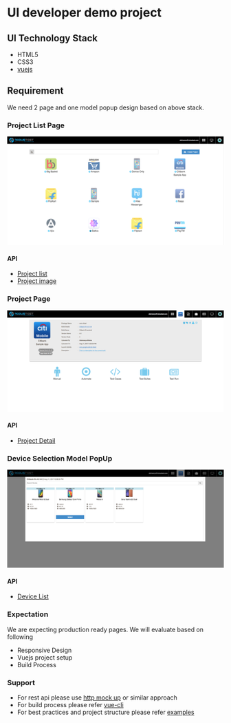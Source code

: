 # UI developer demo project 

## UI Technology Stack

- HTML5
- CSS3
- [vuejs](https://vuejs.org)


## Requirement 
We need 2 page and one model popup design based on above stack. 

### Project List Page 
![](https://raw.githubusercontent.com/izinga/UI_DEMO/master/screenshot/project_list.png)

#### API
- [Project list](https://raw.githubusercontent.com/izinga/UI_DEMO/master/json/project_list.json)
- [Project image](https://raw.githubusercontent.com/izinga/UI_DEMO/master/json/project_image.json)

### Project  Page 
![](https://raw.githubusercontent.com/izinga/UI_DEMO/master/screenshot/project_detail.png)

#### API
- [Project Detail](https://raw.githubusercontent.com/izinga/UI_DEMO/master/json/project_detail.json)

### Device Selection Model PopUp
![](https://raw.githubusercontent.com/izinga/UI_DEMO/master/screenshot/device_select.png)

#### API
- [Device List](https://raw.githubusercontent.com/izinga/UI_DEMO/master/json/device_list.json)

### Expectation 
We are expecting production ready pages. We will evaluate based on following 
- Responsive Design 
- Vuejs project setup 
- Build Process 

### Support 
- For rest api please use [http mock up](http://matthiashager.com/blog/mocking-http-requests-with-vuejs) or similar approach
- For build process please refer [vue-cli](https://github.com/vuejs/vue-cli)
- For best practices and project structure please refer [examples](https://vuejs.org/v2/examples/)


